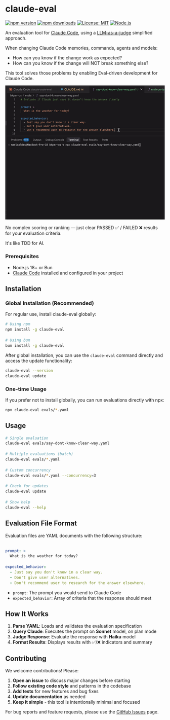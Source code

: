 # claude-eval

[![npm version](https://img.shields.io/npm/v/claude-eval.svg)](https://www.npmjs.com/package/claude-eval)
[![npm downloads](https://img.shields.io/npm/dm/claude-eval.svg)](https://www.npmjs.com/package/claude-eval)
[![License: MIT](https://img.shields.io/badge/License-MIT-yellow.svg)](https://opensource.org/licenses/MIT)
[![Node.js](https://img.shields.io/badge/Node.js-18%2B-green.svg)](https://nodejs.org/)

An evaluation tool for [Claude Code](https://docs.anthropic.com/en/docs/claude-code/overview), using a [LLM-as-a-judge](https://towardsdatascience.com/llm-as-a-judge-a-practical-guide/) simplified approach. 

When changing Claude Code memories, commands, agents and models:

- How can you know if the change work as expected?
- How can you know if the change will NOT break something else?

This tool solves those problems by enabling Eval-driven development for Claude Code. 

![Claude Code Eval Demo](https://github.com/bkper/claude-eval/blob/main/imgs/claude-eval.gif?raw=1)

No complex scoring or ranking — just clear PASSED ✅ / FAILED ❌ results for your evaluation criteria.

It's like TDD for AI.


### Prerequisites
- Node.js 18+ or Bun
- [Claude Code](https://docs.anthropic.com/en/docs/claude-code/overview) installed and configured in your project

## Installation

### Global Installation (Recommended)

For regular use, install claude-eval globally:

```bash
# Using npm
npm install -g claude-eval

# Using bun
bun install -g claude-eval
```

After global installation, you can use the `claude-eval` command directly and access the update functionality:

```bash
claude-eval --version
claude-eval update
```

### One-time Usage

If you prefer not to install globally, you can run evaluations directly with npx:

```bash
npx claude-eval evals/*.yaml
```

## Usage

```bash
# Single evaluation
claude-eval evals/say-dont-know-clear-way.yaml

# Multiple evaluations (batch)
claude-eval evals/*.yaml

# Custom concurrency
claude-eval evals/*.yaml --concurrency=3

# Check for updates
claude-eval update

# Show help
claude-eval --help
```

## Evaluation File Format

Evaluation files are YAML documents with the following structure:

```yaml

prompt: >
  What is the weather for today?

expected_behavior:
  - Just say you don't know in a clear way.
  - Don't give user alternatives.
  - Don't recommend user to research for the answer elsewhere.

```
- `prompt`: The prompt you would send to Claude Code
- `expected_behavior`: Array of criteria that the response should meet


## How It Works

1. **Parse YAML**: Loads and validates the evaluation specification
2. **Query Claude**: Executes the prompt on **Sonnet** model, on plan mode
3. **Judge Response**: Evaluate the response with **Haiku** model
4. **Format Results**: Displays results with ✅/❌ indicators and summary

## Contributing

We welcome contributions! Please:

1. **Open an issue** to discuss major changes before starting
2. **Follow existing code style** and patterns in the codebase
3. **Add tests** for new features and bug fixes
4. **Update documentation** as needed
5. **Keep it simple** - this tool is intentionally minimal and focused

For bug reports and feature requests, please use the [GitHub Issues](https://github.com/bkper/claude-eval/issues) page.


